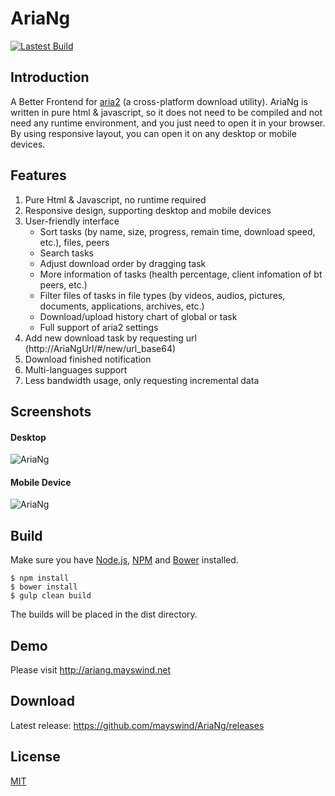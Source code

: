 # AriaNg
[![Lastest Build](https://circleci.com/gh/mayswind/AriaNg.png "Lastest Build")](https://circleci.com/gh/mayswind/AriaNg/tree/master)

## Introduction
A Better Frontend for [aria2](https://github.com/aria2/aria2) (a cross-platform download utility). AriaNg is written in pure html & javascript, so it does not need to be compiled and not need any runtime environment, and you just need to open it in your browser. By using responsive layout, you can open it on any desktop or mobile devices.

## Features
1. Pure Html & Javascript, no runtime required
2. Responsive design, supporting desktop and mobile devices
3. User-friendly interface
    * Sort tasks (by name, size, progress, remain time, download speed, etc.), files, peers
    * Search tasks
    * Adjust download order by dragging task
    * More information of tasks (health percentage, client infomation of bt peers, etc.)
    * Filter files of tasks in file types (by videos, audios, pictures, documents, applications, archives, etc.)
    * Download/upload history chart of global or task
    * Full support of aria2 settings
4. Add new download task by requesting url (http://AriaNgUrl/#/new/url_base64)
5. Download finished notification
6. Multi-languages support
7. Less bandwidth usage, only requesting incremental data

## Screenshots
#### Desktop
![AriaNg](https://raw.githubusercontent.com/mayswind/AriaNg/gh-pages/screenshots/desktop.png)
#### Mobile Device
![AriaNg](https://raw.githubusercontent.com/mayswind/AriaNg/gh-pages/screenshots/mobile.png)

## Build
Make sure you have [Node.js](https://nodejs.org/), [NPM](https://www.npmjs.com/) and [Bower](https://bower.io/) installed.

    $ npm install
    $ bower install
    $ gulp clean build

The builds will be placed in the dist directory.

## Demo
Please visit http://ariang.mayswind.net

## Download
Latest release: https://github.com/mayswind/AriaNg/releases

## License
[MIT](https://github.com/mayswind/AriaNg/blob/master/LICENSE)
